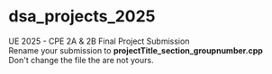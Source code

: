# dsa_projects_2025
UE 2025 - CPE 2A &amp; 2B Final Project Submission<br/>
Rename your submission to **projectTitle_section_groupnumber.cpp**<br/>
Don't change the file the are not yours.
